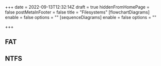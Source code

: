 +++
date = 2022-09-13T12:32:14Z
draft = true
hiddenFromHomePage = false
postMetaInFooter = false
title = "Filesystems"
[flowchartDiagrams]
enable = false
options = ""
[sequenceDiagrams]
enable = false
options = ""

+++
## FAT

## NTFS